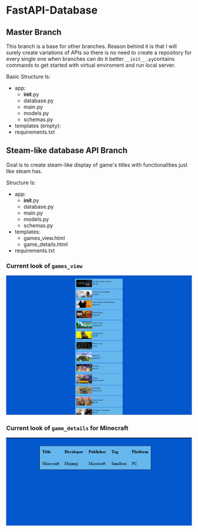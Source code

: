# FastAPI-Database
## Master Branch

This branch is a base for other branches. Reason behind it is that I will surely create variations of APIs so there is no need to create a repository for every single one when branches can do it better.``` __init__.py ```contains commands to get started with virtual enviroment and run local server.

Basic Structure Is:
- app:
    - __init__.py
    - database.py
    - main.py
    - models.py
    - schemas.py
- templates (empty):
- requirements.txt

## Steam-like database API Branch

Goal is to create steam-like display of game's titles with functionalities just like steam has.

Structure Is:
- app:
    - __init__.py
    - database.py
    - main.py
    - models.py
    - schemas.py
- templates:
    - games_view.html
    - game_details.html
- requirements.txt

### Current look of ```games_view```
![gvcl](/md-images/games_view-001.png)

### Current look of ```game_details``` for Minecraft
![gdcl](/md-images/game_details-001.png)
